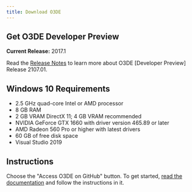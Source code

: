 ```yaml
---
title: Download O3DE
---
```

## Get O3DE Developer Preview

**Current Release:** 2017.1

Read the [Release Notes](https://docs.o3de.org/docs/release-notes/archive/2107-1-release-notes/) to learn more about O3DE [Developer Preview] Release 2107.01.
## Windows 10 Requirements

* 2.5 GHz quad-core Intel or AMD processor 
* 8 GB RAM
* 2 GB VRAM DirectX 11; 4 GB VRAM recommended
* NVIDIA GeForce GTX 1660 with driver version 465.89 or later
* AMD Radeon 560 Pro or higher with latest drivers
* 60 GB of free disk space
* Visual Studio 2019

## Instructions

Choose the "Access O3DE on GitHub"  button. To get started, [read the documentation](https://docs.o3de.org/docs/welcome-guide/setup/) and follow the instructions in it.
